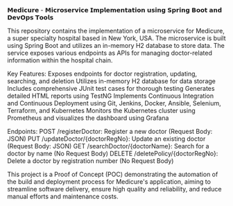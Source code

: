 𝗠𝗲𝗱𝗶𝗰𝘂𝗿𝗲 - 𝗠𝗶𝗰𝗿𝗼𝘀𝗲𝗿𝘃𝗶𝗰𝗲 𝗜𝗺𝗽𝗹𝗲𝗺𝗲𝗻𝘁𝗮𝘁𝗶𝗼𝗻 𝘂𝘀𝗶𝗻𝗴 𝗦𝗽𝗿𝗶𝗻𝗴 𝗕𝗼𝗼𝘁 𝗮𝗻𝗱 𝗗𝗲𝘃𝗢𝗽𝘀 𝗧𝗼𝗼𝗹𝘀

This repository contains the implementation of a microservice for Medicure, a super specialty hospital based in New York, USA. The microservice is built using Spring Boot and utilizes an in-memory H2 database to store data. The service exposes various endpoints as APIs for managing doctor-related information within the hospital chain.

Key Features:
    Exposes endpoints for doctor registration, updating, searching, and deletion
    Utilizes in-memory H2 database for data storage
    Includes comprehensive JUnit test cases for thorough testing
    Generates detailed HTML reports using TestNG
    Implements Continuous Integration and Continuous Deployment using Git, Jenkins, Docker, Ansible, Selenium, Terraform, and Kubernetes
    Monitors the Kubernetes cluster using Prometheus and visualizes the dashboard using Grafana


Endpoints:
    POST /registerDoctor: Register a new doctor (Request Body: JSON)
    PUT /updateDoctor/{doctorRegNo}: Update an existing doctor (Request Body: JSON)
    GET /searchDoctor/{doctorName}: Search for a doctor by name (No Request Body)
    DELETE /deletePolicy/{doctorRegNo}: Delete a doctor by registration number (No Request Body)

This project is a Proof of Concept (POC) demonstrating the automation of the build and deployment process for Medicure's application, aiming to streamline software delivery, ensure high quality and reliability, and reduce manual efforts and maintenance costs.
